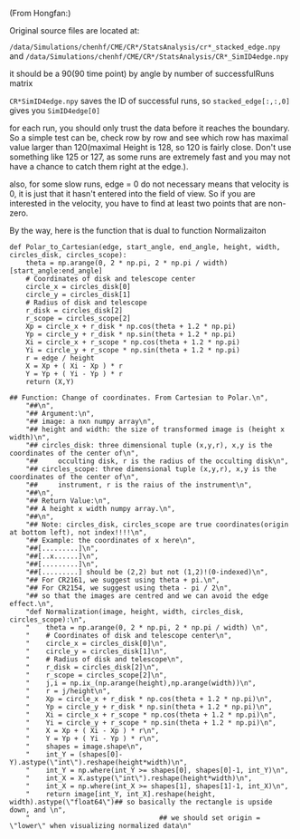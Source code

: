 (From Hongfan:)

Original source files are located at:

`/data/Simulations/chenhf/CME/CR*/StatsAnalysis/cr*_stacked_edge.npy` and
`/data/Simulations/chenhf/CME/CR*/StatsAnalysis/CR*_SimID4edge.npy`


it should be a 90(90 time point) by angle by number of successfulRuns matrix

`CR*SimID4edge.npy` saves the ID of successful runs, so `stacked_edge[:,:,0]` gives you `SimID4edge[0]`

for each run, you should only trust the data before it reaches the boundary. So a simple test can be, check row by row and see which row has maximal value larger than 120(maximal Height is 128, so 120 is fairly close. Don't use something like 125 or 127, as some runs are extremely fast and you may not have a chance to catch them right at the edge.).

also, for some slow runs, edge = 0 do not necessary means that velocity is 0, it is just that it hasn't entered into the field of view. So if you are interested in the velocity, you have to find at least two points that are non-zero.

By the way, here is the function that is dual to function Normalizaiton

```
def Polar_to_Cartesian(edge, start_angle, end_angle, height, width, circles_disk, circles_scope):
    theta = np.arange(0, 2 * np.pi, 2 * np.pi / width)[start_angle:end_angle]
    # Coordinates of disk and telescope center
    circle_x = circles_disk[0]
    circle_y = circles_disk[1]
    # Radius of disk and telescope
    r_disk = circles_disk[2]
    r_scope = circles_scope[2]
    Xp = circle_x + r_disk * np.cos(theta + 1.2 * np.pi)
    Yp = circle_y + r_disk * np.sin(theta + 1.2 * np.pi)
    Xi = circle_x + r_scope * np.cos(theta + 1.2 * np.pi)
    Yi = circle_y + r_scope * np.sin(theta + 1.2 * np.pi)
    r = edge / height
    X = Xp + ( Xi - Xp ) * r
    Y = Yp + ( Yi - Yp ) * r
    return (X,Y)
```



```
## Function: Change of coordinates. From Cartesian to Polar.\n",
    "##\n",
    "## Argument:\n",
    "## image: a nxn numpy array\n",
    "## height and width: the size of transformed image is (height x width)\n",
    "## circles_disk: three dimensional tuple (x,y,r), x,y is the coordinates of the center of\n",
    "##     occulting disk, r is the radius of the occulting disk\n",
    "## circles_scope: three dimensional tuple (x,y,r), x,y is the coordinates of the center of\n",
    "##     instrument, r is the raius of the instrument\n",
    "##\n",
    "## Return Value:\n",
    "## A height x width numpy array.\n",
    "##\n",
    "## Note: circles_disk, circles_scope are true coordinates(origin at bottom left), not index!!!!\n",
    "## Example: the coordinates of x here\n",
    "##[.........]\n",
    "##[..x......]\n",
    "##[.........]\n",
    "##[.........] should be (2,2) but not (1,2)!(0-indexed)\n",
    "## For CR2161, we suggest using theta + pi.\n",
    "## For CR2154, we suggest using theta - pi / 2\n",
    "## so that the images are centred and we can avoid the edge effect.\n",
    "def Normalization(image, height, width, circles_disk, circles_scope):\n",
    "    theta = np.arange(0, 2 * np.pi, 2 * np.pi / width) \n",
    "    # Coordinates of disk and telescope center\n",
    "    circle_x = circles_disk[0]\n",
    "    circle_y = circles_disk[1]\n",
    "    # Radius of disk and telescope\n",
    "    r_disk = circles_disk[2]\n",
    "    r_scope = circles_scope[2]\n",
    "    j,i = np.ix_(np.arange(height),np.arange(width))\n",
    "    r = j/height\n",
    "    Xp = circle_x + r_disk * np.cos(theta + 1.2 * np.pi)\n",
    "    Yp = circle_y + r_disk * np.sin(theta + 1.2 * np.pi)\n",
    "    Xi = circle_x + r_scope * np.cos(theta + 1.2 * np.pi)\n",
    "    Yi = circle_y + r_scope * np.sin(theta + 1.2 * np.pi)\n",
    "    X = Xp + ( Xi - Xp ) * r\n",
    "    Y = Yp + ( Yi - Yp ) * r\n",
    "    shapes = image.shape\n",
    "    int_Y = (shapes[0]-Y).astype(\"int\").reshape(height*width)\n",
    "    int_Y = np.where(int_Y >= shapes[0], shapes[0]-1, int_Y)\n",
    "    int_X = X.astype(\"int\").reshape(height*width)\n",
    "    int_X = np.where(int_X >= shapes[1], shapes[1]-1, int_X)\n",
    "    return image[int_Y, int_X].reshape(height, width).astype(\"float64\")## so basically the rectangle is upside down, and \n",
    "                                ## we should set origin = \"lower\" when visualizing normalized data\n"
```